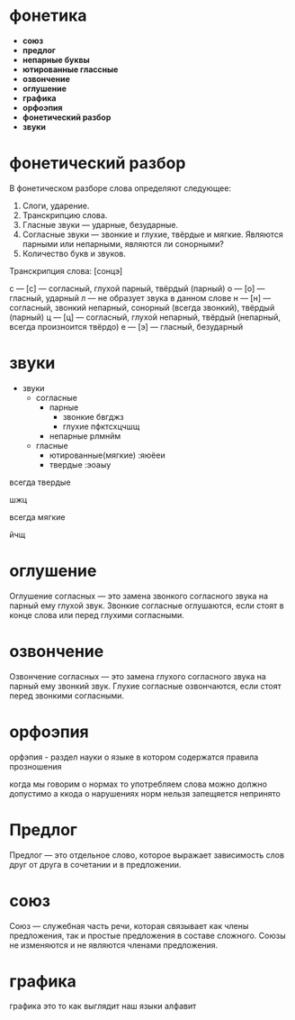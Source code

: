 # фонетика
- **союз**
- **предлог**
- **непарные буквы**
- **ютированные глассные**
- **озвончение**
- **оглушение**
- **графика**
- **орфоэпия**
- **фонетический разбор**
- **звуки**
# фонетический разбор
В фонетическом разборе слова определяют следующее:

   1. Слоги, ударение.
   2. Транскрипцию слова.
   3. Гласные звуки — ударные, безударные.
   4. Согласные звуки — звонкие и глухие, твёрдые и мягкие.
     Являются парными или непарными, являются ли сонорными?
   5. Количество букв и звуков.



   Транскрипция слова: [сонцэ]

с — [с] — согласный, глухой парный, твёрдый (парный)
о — [о] — гласный, ударный
л — не образует звука в данном слове
н — [н] — согласный, звонкий непарный, сонорный (всегда звонкий), твёрдый (парный)
ц — [ц] — согласный, глухой непарный, твёрдый (непарный, всегда произноится твёрдо)
е — [э] — гласный, безударный


# звуки

- звуки
    - согласные
        - парные
            - звонкие
            бвгджз
            - глухие
            пфктсхцчшщ
        - непарные
        рлмнйм
    -  гласные
        - ютированные(мягкие)
            :яюёеи
        - твердые
            :эоаыу

всегда твердые  

шжц

всегда мягкие

йчщ


# оглушение 
Оглушение согласных — это замена звонкого
 согласного звука на парный ему глухой звук. Звонкие 
 согласные оглушаются, если стоят в конце слова или 
 перед глухими согласными. 

# озвончение

Озвончение согласных — это замена глухого согласного звука 
на парный ему звонкий звук. Глухие согласные озвончаются, 
если стоят перед звонкими согласными.

# орфоэпия
орфэпия - раздел науки о языке в котором содержатся правила
прозношения 

когда мы говорим о нормах то употребляем слова можно должно допустимо 
а ккода о нарушениях норм нельзя запещяется непринято


# Предлог
Предлог — это отдель­ное сло­во, кото­рое выра­жа­ет зави­си­мость слов друг от дру­га в соче­та­нии и в предложении.

# союз

Союз — служебная часть речи, которая связывает как члены предложения, так и простые предложения в составе сложного. Союзы не изменяются и не являются членами предложения. 

# графика
графика это то как выглядит наш языки алфавит